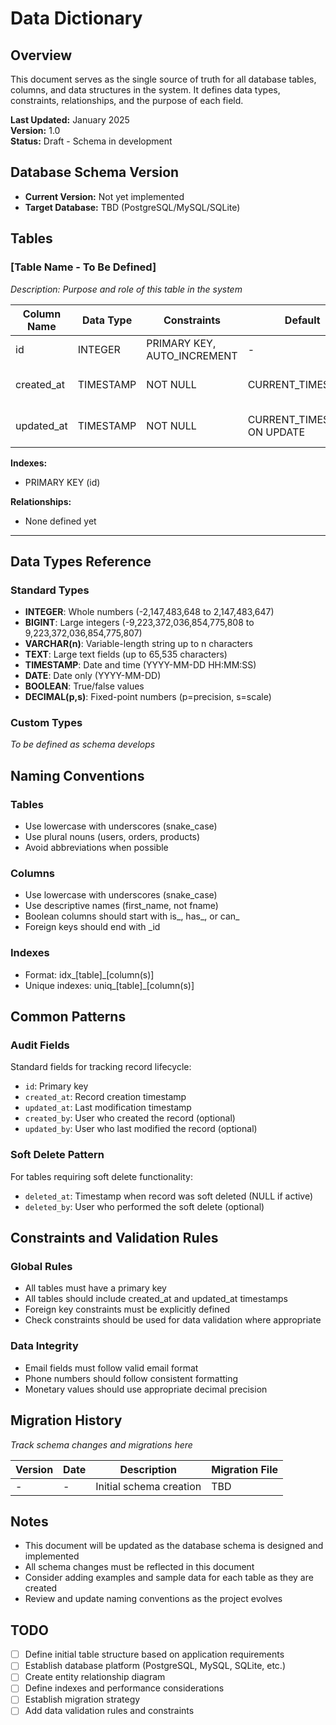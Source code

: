 # Data Dictionary

## Overview
This document serves as the single source of truth for all database tables, columns, and data structures in the system. It defines data types, constraints, relationships, and the purpose of each field.

**Last Updated:** January 2025  
**Version:** 1.0  
**Status:** Draft - Schema in development

## Database Schema Version
- **Current Version:** Not yet implemented
- **Target Database:** TBD (PostgreSQL/MySQL/SQLite)

## Tables

### [Table Name - To Be Defined]
*Description: Purpose and role of this table in the system*

| Column Name | Data Type | Constraints | Default | Description | Example |
|-------------|-----------|-------------|---------|-------------|---------|
| id | INTEGER | PRIMARY KEY, AUTO_INCREMENT | - | Unique identifier | 1, 2, 3 |
| created_at | TIMESTAMP | NOT NULL | CURRENT_TIMESTAMP | Record creation time | 2025-01-15 10:30:00 |
| updated_at | TIMESTAMP | NOT NULL | CURRENT_TIMESTAMP ON UPDATE | Last modification time | 2025-01-15 14:22:15 |

**Indexes:**
- PRIMARY KEY (id)

**Relationships:**
- None defined yet

---

## Data Types Reference

### Standard Types
- **INTEGER**: Whole numbers (-2,147,483,648 to 2,147,483,647)
- **BIGINT**: Large integers (-9,223,372,036,854,775,808 to 9,223,372,036,854,775,807)
- **VARCHAR(n)**: Variable-length string up to n characters
- **TEXT**: Large text fields (up to 65,535 characters)
- **TIMESTAMP**: Date and time (YYYY-MM-DD HH:MM:SS)
- **DATE**: Date only (YYYY-MM-DD)
- **BOOLEAN**: True/false values
- **DECIMAL(p,s)**: Fixed-point numbers (p=precision, s=scale)

### Custom Types
*To be defined as schema develops*

## Naming Conventions

### Tables
- Use lowercase with underscores (snake_case)
- Use plural nouns (users, orders, products)
- Avoid abbreviations when possible

### Columns
- Use lowercase with underscores (snake_case)
- Use descriptive names (first_name, not fname)
- Boolean columns should start with is_, has_, or can_
- Foreign keys should end with _id

### Indexes
- Format: idx_[table]_[column(s)]
- Unique indexes: uniq_[table]_[column(s)]

## Common Patterns

### Audit Fields
Standard fields for tracking record lifecycle:
- `id`: Primary key
- `created_at`: Record creation timestamp
- `updated_at`: Last modification timestamp
- `created_by`: User who created the record (optional)
- `updated_by`: User who last modified the record (optional)

### Soft Delete Pattern
For tables requiring soft delete functionality:
- `deleted_at`: Timestamp when record was soft deleted (NULL if active)
- `deleted_by`: User who performed the soft delete (optional)

## Constraints and Validation Rules

### Global Rules
- All tables must have a primary key
- All tables should include created_at and updated_at timestamps
- Foreign key constraints must be explicitly defined
- Check constraints should be used for data validation where appropriate

### Data Integrity
- Email fields must follow valid email format
- Phone numbers should follow consistent formatting
- Monetary values should use appropriate decimal precision

## Migration History
*Track schema changes and migrations here*

| Version | Date | Description | Migration File |
|---------|------|-------------|----------------|
| - | - | Initial schema creation | TBD |

## Notes
- This document will be updated as the database schema is designed and implemented
- All schema changes must be reflected in this document
- Consider adding examples and sample data for each table as they are created
- Review and update naming conventions as the project evolves

## TODO
- [ ] Define initial table structure based on application requirements
- [ ] Establish database platform (PostgreSQL, MySQL, SQLite, etc.)
- [ ] Create entity relationship diagram
- [ ] Define indexes and performance considerations
- [ ] Establish migration strategy
- [ ] Add data validation rules and constraints